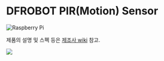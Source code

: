 # DFROBOT PIR(Motion) Sensor
![Raspberry Pi](http://drive.google.com/uc?export=view&id=0B02RRVY3KrmeUW14SkNkR3l0MGM)

제품의 설명 및 스펙 등은 [제조사 wiki](http://www.dfrobot.com/wiki/index.php/PIR_Motion_Sensor_V1.0_SKU:SEN0171) 참고.

![](http://drive.google.com/uc?export=view&id=0B02RRVY3KrmeR3ZWS3JiQzRMWWM)